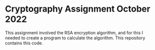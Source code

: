 # Cryptography Assignment October 2022
This assignment involved the RSA encryption algorithm, and for this I needed to create a program to calculate the algorithm. This repository contains this code.